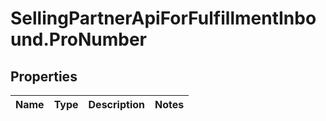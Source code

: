 # SellingPartnerApiForFulfillmentInbound.ProNumber

## Properties
Name | Type | Description | Notes
------------ | ------------- | ------------- | -------------

